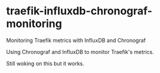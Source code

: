 # traefik-influxdb-chronograf-monitoring
Monitoring Traefik metrics with InfluxDB and Chronograf

Using Chronograf and InfluxDB to monitor Traefik's metrics.  

Still woking on this but it works.  
